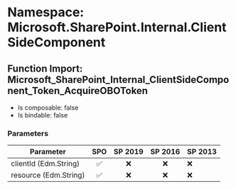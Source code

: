 # Namespace: Microsoft.SharePoint.Internal.ClientSideComponent

## Function Import: Microsoft_SharePoint_Internal_ClientSideComponent_Token_AcquireOBOToken

- Is composable: false
- Is bindable: false

### Parameters

Parameter | SPO | SP 2019 | SP 2016 | SP 2013
----------|:---:|:-------:|:-------:|:-------
clientId (Edm.String) | ✅ | ❌ | ❌ | ❌
resource (Edm.String) | ✅ | ❌ | ❌ | ❌